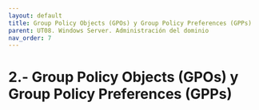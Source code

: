 ```yaml
---
layout: default
title: Group Policy Objects (GPOs) y Group Policy Preferences (GPPs)
parent: UT08. Windows Server. Administración del dominio
nav_order: 7
---
```


# 2.- Group Policy Objects (GPOs) y Group Policy Preferences (GPPs)
